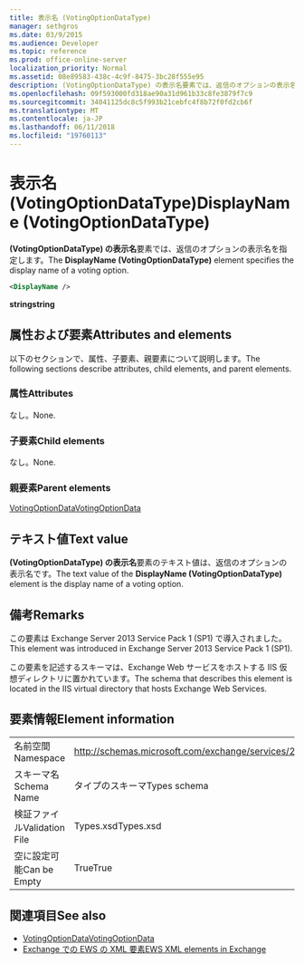 ```yaml
---
title: 表示名 (VotingOptionDataType)
manager: sethgros
ms.date: 03/9/2015
ms.audience: Developer
ms.topic: reference
ms.prod: office-online-server
localization_priority: Normal
ms.assetid: 08e89583-438c-4c9f-8475-3bc28f555e95
description: (VotingOptionDataType) の表示名要素では、返信のオプションの表示名を指定します。
ms.openlocfilehash: 09f593000fd318ae90a31d961b33c8fe3879f7c9
ms.sourcegitcommit: 34041125dc8c5f993b21cebfc4f8b72f0fd2cb6f
ms.translationtype: MT
ms.contentlocale: ja-JP
ms.lasthandoff: 06/11/2018
ms.locfileid: "19760113"
---
```

# <a name="displayname-votingoptiondatatype"></a><span data-ttu-id="ce8ac-103">表示名 (VotingOptionDataType)</span><span class="sxs-lookup"><span data-stu-id="ce8ac-103">DisplayName (VotingOptionDataType)</span></span>

<span data-ttu-id="ce8ac-104">**(VotingOptionDataType) の表示名**要素では、返信のオプションの表示名を指定します。</span><span class="sxs-lookup"><span data-stu-id="ce8ac-104">The **DisplayName (VotingOptionDataType)** element specifies the display name of a voting option.</span></span> 
  
```XML
<DisplayName />
```

 <span data-ttu-id="ce8ac-105">**string**</span><span class="sxs-lookup"><span data-stu-id="ce8ac-105">**string**</span></span>
## <a name="attributes-and-elements"></a><span data-ttu-id="ce8ac-106">属性および要素</span><span class="sxs-lookup"><span data-stu-id="ce8ac-106">Attributes and elements</span></span>

<span data-ttu-id="ce8ac-107">以下のセクションで、属性、子要素、親要素について説明します。</span><span class="sxs-lookup"><span data-stu-id="ce8ac-107">The following sections describe attributes, child elements, and parent elements.</span></span>
  
### <a name="attributes"></a><span data-ttu-id="ce8ac-108">属性</span><span class="sxs-lookup"><span data-stu-id="ce8ac-108">Attributes</span></span>

<span data-ttu-id="ce8ac-109">なし。</span><span class="sxs-lookup"><span data-stu-id="ce8ac-109">None.</span></span>
  
### <a name="child-elements"></a><span data-ttu-id="ce8ac-110">子要素</span><span class="sxs-lookup"><span data-stu-id="ce8ac-110">Child elements</span></span>

<span data-ttu-id="ce8ac-111">なし。</span><span class="sxs-lookup"><span data-stu-id="ce8ac-111">None.</span></span>
  
### <a name="parent-elements"></a><span data-ttu-id="ce8ac-112">親要素</span><span class="sxs-lookup"><span data-stu-id="ce8ac-112">Parent elements</span></span>

[<span data-ttu-id="ce8ac-113">VotingOptionData</span><span class="sxs-lookup"><span data-stu-id="ce8ac-113">VotingOptionData</span></span>](votingoptiondata.md)
  
## <a name="text-value"></a><span data-ttu-id="ce8ac-114">テキスト値</span><span class="sxs-lookup"><span data-stu-id="ce8ac-114">Text value</span></span>

<span data-ttu-id="ce8ac-115">**(VotingOptionDataType) の表示名**要素のテキスト値は、返信のオプションの表示名です。</span><span class="sxs-lookup"><span data-stu-id="ce8ac-115">The text value of the **DisplayName (VotingOptionDataType)** element is the display name of a voting option.</span></span> 
  
## <a name="remarks"></a><span data-ttu-id="ce8ac-116">備考</span><span class="sxs-lookup"><span data-stu-id="ce8ac-116">Remarks</span></span>

<span data-ttu-id="ce8ac-117">この要素は Exchange Server 2013 Service Pack 1 (SP1) で導入されました。</span><span class="sxs-lookup"><span data-stu-id="ce8ac-117">This element was introduced in Exchange Server 2013 Service Pack 1 (SP1).</span></span>
  
<span data-ttu-id="ce8ac-118">この要素を記述するスキーマは、Exchange Web サービスをホストする IIS 仮想ディレクトリに置かれています。</span><span class="sxs-lookup"><span data-stu-id="ce8ac-118">The schema that describes this element is located in the IIS virtual directory that hosts Exchange Web Services.</span></span>
  
## <a name="element-information"></a><span data-ttu-id="ce8ac-119">要素情報</span><span class="sxs-lookup"><span data-stu-id="ce8ac-119">Element information</span></span>

|||
|:-----|:-----|
|<span data-ttu-id="ce8ac-120">名前空間</span><span class="sxs-lookup"><span data-stu-id="ce8ac-120">Namespace</span></span>  <br/> |http://schemas.microsoft.com/exchange/services/2006/types  <br/> |
|<span data-ttu-id="ce8ac-121">スキーマ名</span><span class="sxs-lookup"><span data-stu-id="ce8ac-121">Schema Name</span></span>  <br/> |<span data-ttu-id="ce8ac-122">タイプのスキーマ</span><span class="sxs-lookup"><span data-stu-id="ce8ac-122">Types schema</span></span>  <br/> |
|<span data-ttu-id="ce8ac-123">検証ファイル</span><span class="sxs-lookup"><span data-stu-id="ce8ac-123">Validation File</span></span>  <br/> |<span data-ttu-id="ce8ac-124">Types.xsd</span><span class="sxs-lookup"><span data-stu-id="ce8ac-124">Types.xsd</span></span>  <br/> |
|<span data-ttu-id="ce8ac-125">空に設定可能</span><span class="sxs-lookup"><span data-stu-id="ce8ac-125">Can be Empty</span></span>  <br/> |<span data-ttu-id="ce8ac-126">True</span><span class="sxs-lookup"><span data-stu-id="ce8ac-126">True</span></span>  <br/> |
   
## <a name="see-also"></a><span data-ttu-id="ce8ac-127">関連項目</span><span class="sxs-lookup"><span data-stu-id="ce8ac-127">See also</span></span>

- [<span data-ttu-id="ce8ac-128">VotingOptionData</span><span class="sxs-lookup"><span data-stu-id="ce8ac-128">VotingOptionData</span></span>](votingoptiondata.md)
- [<span data-ttu-id="ce8ac-129">Exchange での EWS の XML 要素</span><span class="sxs-lookup"><span data-stu-id="ce8ac-129">EWS XML elements in Exchange</span></span>](ews-xml-elements-in-exchange.md)

